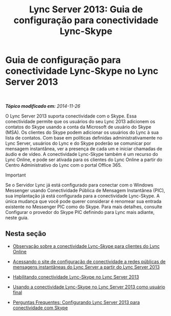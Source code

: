 ﻿---
title: 'Lync Server 2013: Guia de configuração para conectividade Lync-Skype'
TOCTitle: Guia de configuração para conectividade Lync-Skype
ms:assetid: 69adda9b-5b72-4538-9be6-079b2f462e09
ms:mtpsurl: https://technet.microsoft.com/pt-br/library/Dn440173(v=OCS.15)
ms:contentKeyID: 59602794
ms.date: 05/19/2016
mtps_version: v=OCS.15
ms.translationtype: HT
---

# Guia de configuração para conectividade Lync-Skype no Lync Server 2013

 

_**Tópico modificado em:** 2014-11-26_

O Lync Server 2013 suporta conectividade com o Skype. Essa conectividade permite que os usuários do seu Lync 2013 adicionem os contatos do Skype usando a conta da Microsoft de usuário do Skype (MSA). Os clientes do Skype podem adicionar os usuários do Lync à sua lista de contatos. Com base em políticas definidas administrativamente no Lync Server, usuários do Lync e do Skype poderão se comunicar por mensagem instantânea, ver a presença de cada um e iniciar chamadas de áudio e de vídeo. A conectividade Lync-Skype também é um recurso do Lync Online, e pode ser ativada para os clientes do Lync Online a partir do Centro Administrativo do Lync com o portal Office 365.

> [!important]  
> Se o Servidor Lync já está configurado para conectar com o Windows Messenger usando Conectividade Pública de Mensagem Instantânea (PIC), sua implantação já está configurada para a conectividade Lync-Skype. A única mudança que você pode querer considerar é renomear sua entrada existente no Messenger PIC como do Skype. Para mais detalhes, consulte Configurar o provedor do Skype PIC definindo para Lync mais adiante, neste guia.

## Nesta seção

  - [Observação sobre a conectividade Lync-Skype para clientes do Lync Online](lync-server-2013-note-about-lync-skype-connectivity-for-lync-on.md)

  - [Acessando o site de configuração de conectividade a redes públicas de mensagens instantâneas do Lync Server a partir do Lync Server 2013](lync-server-2013-accessing-the-lync-server-public-im-connectivity-provisioning-site.md)

  - [Habilitando conectividade Lync-Skype no Lync Server 2013](lync-server-2013-enabling-lync-skype-connectivity.md)

  - [Usando a conectividade Lync-Skype no Lync Server 2013 como usuário final](lync-server-2013-using-lync-skype-connectivity-as-an-end-user.md)

  - [Perguntas Frequentes: Configurando Lync Server 2013 para conectividade com Skype](lync-server-2013-frequently-asked-questions-provisioning-lync-server-for-skype-connectivity.md)

